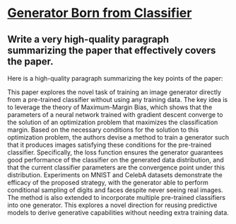 # [Generator Born from Classifier](https://arxiv.org/abs/2312.02470)

## Write a very high-quality paragraph summarizing the paper that effectively covers the paper.

 Here is a high-quality paragraph summarizing the key points of the paper:

This paper explores the novel task of training an image generator directly from a pre-trained classifier without using any training data. The key idea is to leverage the theory of Maximum-Margin Bias, which shows that the parameters of a neural network trained with gradient descent converge to the solution of an optimization problem that maximizes the classification margin. Based on the necessary conditions for the solution to this optimization problem, the authors devise a method to train a generator such that it produces images satisfying these conditions for the pre-trained classifier. Specifically, the loss function ensures the generator guarantees good performance of the classifier on the generated data distribution, and that the current classifier parameters are the convergence point under this distribution. Experiments on MNIST and CelebA datasets demonstrate the efficacy of the proposed strategy, with the generator able to perform conditional sampling of digits and faces despite never seeing real images. The method is also extended to incorporate multiple pre-trained classifiers into one generator. This explores a novel direction for reusing predictive models to derive generative capabilities without needing extra training data.
